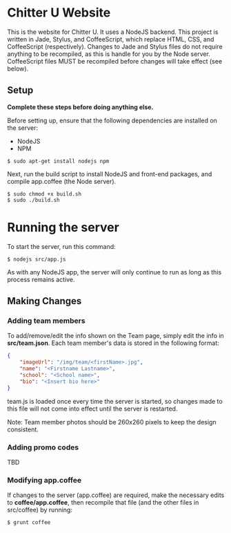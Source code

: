 # Chitter U Website

This is the website for Chitter U. It uses a NodeJS backend.
This project is written in Jade, Stylus, and CoffeeScript,
which replace HTML, CSS, and CoffeeScript (respectively).
Changes to Jade and Stylus files do not require anything
to be recompiled, as this is handle for you by the Node server.
CoffeeScript files MUST be recompiled before changes will
take effect (see below).

## Setup

**Complete these steps before doing anything else.**

Before setting up, ensure that the following dependencies
are installed on the server:
* NodeJS
* NPM

```
$ sudo apt-get install nodejs npm
```

Next, run the build script to install NodeJS and front-end
packages, and compile app.coffee (the Node server).

```
$ sudo chmod +x build.sh
$ sudo ./build.sh
```

# Running the server
To start the server, run this command:

```
$ nodejs src/app.js
```

As with any NodeJS app, the server will only continue to run
as long as this process remains active.

## Making Changes

### Adding team members
To add/remove/edit the info shown on the Team page, simply
edit the info in **src/team.json**. Each team member's data
is stored in the following format:

```json
{
    "imageUrl": "/img/team/<firstName>.jpg",
    "name": "<Firstname Lastname>",
    "school": "<School name>",
    "bio": "<Insert bio here>"
}
```

team.js is loaded once every time the server is started, so
changes made to this file will not come into effect until
the server is restarted.

Note: Team member photos should be 260x260 pixels to keep 
the design consistent.

### Adding promo codes
TBD

### Modifying app.coffee
If changes to the server (app.coffee) are required, make
the necessary edits to **coffee/app.coffee**, then recompile
that file (and the other files in src/coffee) by running:
```
$ grunt coffee
```
